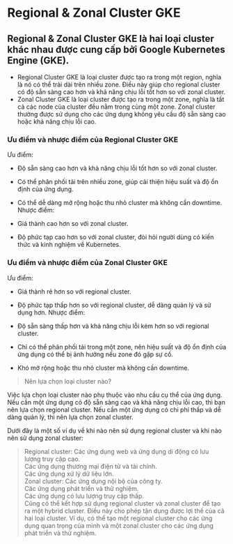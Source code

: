 
# Regional & Zonal Cluster GKE

## Regional & Zonal Cluster GKE là hai loại cluster khác nhau được cung cấp bởi Google Kubernetes Engine (GKE).  

- Regional Cluster GKE là loại cluster được tạo ra trong một region, nghĩa là nó có thể trải dài trên nhiều zone. Điều này giúp cho regional cluster có độ sẵn sàng cao hơn và khả năng chịu lỗi tốt hơn so với zonal cluster.
- Zonal Cluster GKE là loại cluster được tạo ra trong một zone, nghĩa là tất cả các node của cluster đều nằm trong cùng một zone. Zonal cluster thường được sử dụng cho các ứng dụng không yêu cầu độ sẵn sàng cao hoặc khả năng chịu lỗi cao.
### Ưu điểm và nhược điểm của Regional Cluster GKE  

Ưu điểm:  

- Độ sẵn sàng cao hơn và khả năng chịu lỗi tốt hơn so với zonal cluster.
- Có thể phân phối tải trên nhiều zone, giúp cải thiện hiệu suất và độ ổn định của ứng dụng.
- Có thể dễ dàng mở rộng hoặc thu nhỏ cluster mà không cần downtime.
Nhược điểm:  

- Giá thành cao hơn so với zonal cluster.
- Độ phức tạp cao hơn so với zonal cluster, đòi hỏi người dùng có kiến thức và kinh nghiệm về Kubernetes.
### Ưu điểm và nhược điểm của Zonal Cluster GKE  

Ưu điểm:  

- Giá thành rẻ hơn so với regional cluster.
- Độ phức tạp thấp hơn so với regional cluster, dễ dàng quản lý và sử dụng hơn.
Nhược điểm:

- Độ sẵn sàng thấp hơn và khả năng chịu lỗi kém hơn so với regional cluster.
- Chỉ có thể phân phối tải trong một zone, nên hiệu suất và độ ổn định của ứng dụng có thể bị ảnh hưởng nếu zone đó gặp sự cố.
- Khó mở rộng hoặc thu nhỏ cluster mà không cần downtime.
> Nên lựa chọn loại cluster nào?

Việc lựa chọn loại cluster nào phụ thuộc vào nhu cầu cụ thể của ứng dụng. Nếu cần một ứng dụng có độ sẵn sàng cao và khả năng chịu lỗi cao, thì bạn nên lựa chọn regional cluster. Nếu cần một ứng dụng có chi phí thấp và dễ dàng quản lý, thì nên lựa chọn zonal cluster.  

Dưới đây là một số ví dụ về khi nào nên sử dụng regional cluster và khi nào nên sử dụng zonal cluster:  

> Regional cluster:
Các ứng dụng web và ứng dụng di động có lưu lượng truy cập cao.  
Các ứng dụng thương mại điện tử và tài chính.  
Các ứng dụng xử lý dữ liệu lớn.  
> Zonal cluster:
Các ứng dụng nội bộ của công ty.  
Các ứng dụng phát triển và thử nghiệm.  
Các ứng dụng có lưu lượng truy cập thấp.  
Cũng có thể kết hợp sử dụng regional cluster và zonal cluster để tạo ra một hybrid cluster. Điều này cho phép tận dụng được lợi thế của cả hai loại cluster. Ví dụ, có thể tạo một regional cluster cho các ứng dụng quan trọng của mình và một zonal cluster cho các ứng dụng phát triển và thử nghiệm.
